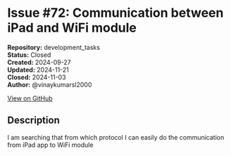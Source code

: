 # Issue #72: Communication between iPad and WiFi module

**Repository:** development_tasks  
**Status:** Closed  
**Created:** 2024-09-27  
**Updated:** 2024-11-21  
**Closed:** 2024-11-03  
**Author:** @vinaykumarsl2000  

[View on GitHub](https://github.com/Simtestlab/development_tasks/issues/72)

## Description

I am searching that from which protocol I can easily do the communication from iPad app to WiFi module